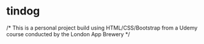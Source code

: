 # tindog

/* This is a personal project build using HTML/CSS/Bootstrap from a Udemy course conducted by the London App Brewery */
